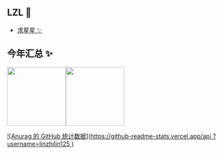 ## LZL 🛌

- <a href="https://github.com/liyupi/free-programming-resources" target="_blank">求星星 ✨</a>

## 今年汇总 ✨

<img align="" height="137px" src="https://github-readme-stats.vercel.app/api?username=liyupi&hide_title=true&hide_border=true&show_icons=true&include_all_commits=true&line_height=21&bg_color=0,EC6C6C,FFD479,FFFC79,73FA79&theme=graywhite&locale=cn" /><img align="" height="137px" src="https://github-readme-stats.vercel.app/api/top-langs/?username=liyupi&hide_title=true&hide_border=true&layout=compact&bg_color=0,73FA79,73FDFF,D783FF&theme=graywhite&locale=cn" />


[![Anurag 的 GitHub 统计数据](https://github-readme-stats.vercel.app/api ?username=linzhilin125 )](https://github.com/anuraghazra/github-readme-stats)
